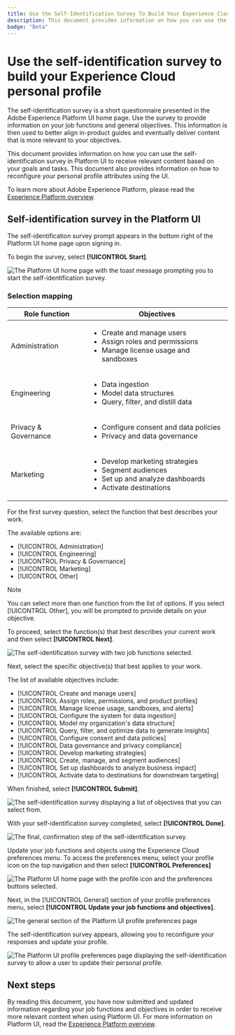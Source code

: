 ```yaml
---
title: Use the Self-Identification Survey To Build Your Experience Cloud Personal Profile
description: This document provides information on how you can use the self-identification survey on the Adobe Experience Platform UI to receive relevant content based on your job functions and related objectives.
badge: "Beta"
---
```

# Use the self-identification survey to build your Experience Cloud personal profile

The self-identification survey is a short questionnaire presented in the Adobe Experience Platform UI home page. Use the survey to provide information on your job functions and general objectives. This information is then used to better align in-product guides and eventually deliver content that is more relevant to your objectives.

This document provides information on how you can use the self-identification survey in Platform UI to receive relevant content based on your goals and tasks. This document also provides information on how to reconfigure your personal profile attributes using the UI.

To learn more about Adobe Experience Platform, please read the [Experience Platform overview](home.md).

## Self-identification survey in the Platform UI

The self-identification survey prompt appears in the bottom right of the Platform UI home page upon signing in.

To begin the survey, select **[!UICONTROL Start]**.

![The Platform UI home page with the toast message prompting you to start the self-identification survey.](./images/survey/survey-prompt.png)

### Selection mapping

| Role function | Objectives |
| --- | --- |
| Administration | <ul><li>Create and manage users</li><li>Assign roles and permissions</li><li>Manage license usage and sandboxes</li></ul>|
| Engineering | <ul><li>Data ingestion</li><li>Model data structures</li><li>Query, filter, and distill data</li></ul> |
| Privacy & Governance | <ul><li>Configure consent and data policies</li><li>Privacy and data governance</li></ul> |
| Marketing | <ul><li>Develop marketing strategies</li><li>Segment audiences</li><li>Set up and analyze dashboards</li><li>Activate destinations</li></ul> |

For the first survey question, select the function that best describes your work. 

The available options are: 

* [!UICONTROL Administration]
* [!UICONTROL Engineering]
* [!UICONTROL Privacy & Governance]
* [!UICONTROL Marketing]
* [!UICONTROL Other]

>[!NOTE]
>
>You can select more than one function from the list of options. If you select [!UICONTROL Other], you will be prompted to provide details on your objective.

To proceed, select the function(s) that best describes your current work and then select **[!UICONTROL Next]**.

![The self-identification survey with two job functions selected.](./images/survey/select-functions.png)

Next, select the specific objective(s) that best applies to your work.

The list of available objectives include:

* [!UICONTROL Create and manage users]
* [!UICONTROL Assign roles, permissions, and product profiles]
* [!UICONTROL Manage license usage, sandboxes, and alerts]
* [!UICONTROL Configure the system for data ingestion]
* [!UICONTROL Model my organization's data structure]
* [!UICONTROL Query, filter, and optimize data to generate insights]
* [!UICONTROL Configure consent and data policies]
* [!UICONTROL Data governance and privacy compliance]
* [!UICONTROL Develop marketing strategies]
* [!UICONTROL Create, manage, and segment audiences]
* [!UICONTROL Set up dashboards to analyze business impact]
* [!UICONTROL Activate data to destinations for downstream targeting]

When finished, select **[!UICONTROL Submit]**.

![The self-identification survey displaying a list of objectives that you can select from.](./images/survey/select-objectives.png)

With your self-identification survey completed, select **[!UICONTROL Done]**.

![The final, confirmation step of the self-identification survey.](./images/survey/survey-complete.png)

Update your job functions and objects using the Experience Cloud preferences menu. To access the preferences menu, select your profile icon on the top navigation and then select **[!UICONTROL Preferences]**

![The Platform UI home page with the profile icon and the preferences buttons selected.](./images/survey/preferences.png)

Next, in the [!UICONTROL General] section of your profile preferences menu, select **[!UICONTROL Update your job functions and objectives]**. 

![The general section of the Platform UI profile preferences page](./images/survey/update.png)

The self-identification survey appears, allowing you to reconfigure your responses and update your profile.

![The Platform UI profile preferences page displaying the self-identification survey to allow a user to update their personal profile.](./images/survey/new-survey.png)

## Next steps

By reading this document, you have now submitted and updated information regarding your job functions and objectives in order to receive more relevant content when using Platform UI. For more information on Platform UI, read the [Experience Platform overview](home.md).